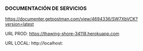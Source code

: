 ### DOCUMENTACIÓN DE SERVICIOS

https://documenter.getpostman.com/view/4694336/SW7XbVCK?version=latest

URL PROD: https://thawing-shore-34118.herokuapp.com

URL LOCAL: http://localhost:<aca-va-el-puerto>

